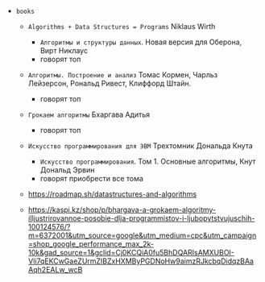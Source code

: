 - `books`
  - `Algorithms + Data Structures = Programs` Niklaus Wirth
    - `Алгоритмы и структуры данных`. Новая версия для Оберона, Вирт Никлаус 
    - говорят топ

  - `Алгоритмы. Построение и анализ` Томас Кормен, Чарльз Лейзерсон, Рональд Ривест, Клиффорд Штайн.
    - говорят топ
  - `Грокаем алгоритмы` Бхаргава Адитья
    - говорят топ
  - `Искусство программирования для ЭВМ` Трехтомник Дональда Кнута
    - `Искусство программирования`. Том 1. Основные алгоритмы, Кнут Дональд Эрвин
    - говорят приобрести все тома

  - https://roadmap.sh/datastructures-and-algorithms
  - https://kaspi.kz/shop/p/bhargava-a-grokaem-algoritmy-illjustrirovannoe-posobie-dlja-programmistov-i-ljubopytstvujuschih-100124576/?m=6372001&utm_source=google&utm_medium=cpc&utm_campaign=shop_google_performance_max_2k-10k&gad_source=1&gclid=Cj0KCQiA0fu5BhDQARIsAMXUBOI-Vli7qEKCwGaeZUrmZIBZxHXMByPGDNoHw9aimzRJkcbqDidqzBAaAqh2EALw_wcB


